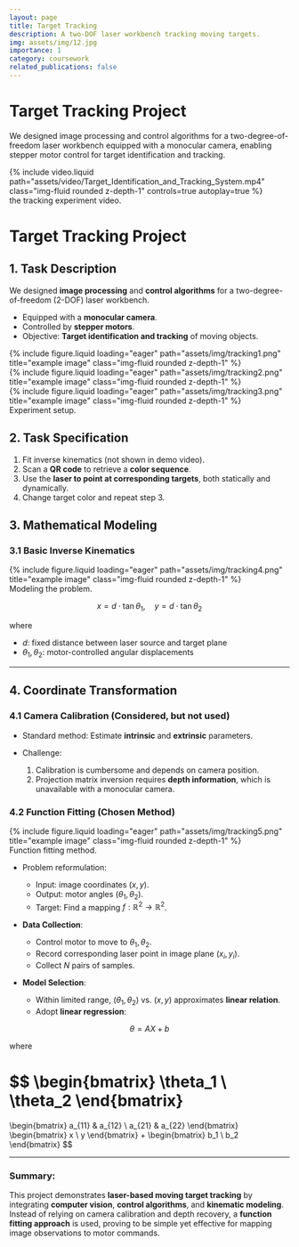```yaml
---
layout: page
title: Target Tracking
description: A two-DOF laser workbench tracking moving targets.
img: assets/img/12.jpg
importance: 1
category: coursework
related_publications: false
---
```


# Target Tracking Project

We designed image processing and control algorithms for a two-degree-of-freedom laser workbench equipped with a monocular camera, enabling stepper motor control for target identification and tracking.

<div class="row mt-3">
    <div class="col-sm mt-3 mt-md-0">
        {% include video.liquid path="assets/video/Target_Identification_and_Tracking_System.mp4" class="img-fluid rounded z-depth-1" controls=true autoplay=true %}
    </div>
</div>
<div class="caption">
    the tracking experiment video.
</div>

# Target Tracking Project

## 1. Task Description
We designed **image processing** and **control algorithms** for a two-degree-of-freedom (2-DOF) laser workbench.  
- Equipped with a **monocular camera**.  
- Controlled by **stepper motors**.  
- Objective: **Target identification and tracking** of moving objects.  

<div class="row">
    <div class="col-sm mt-3 mt-md-0">
        {% include figure.liquid loading="eager" path="assets/img/tracking1.png" title="example image" class="img-fluid rounded z-depth-1" %}
    </div>
    <div class="col-sm mt-3 mt-md-0">
        {% include figure.liquid loading="eager" path="assets/img/tracking2.png" title="example image" class="img-fluid rounded z-depth-1" %}
    </div>
    <div class="col-sm mt-3 mt-md-0">
        {% include figure.liquid loading="eager" path="assets/img/tracking3.png" title="example image" class="img-fluid rounded z-depth-1" %}
    </div>
</div>
<div class="caption">
    Experiment setup.
</div>

## 2. Task Specification
1. Fit inverse kinematics (not shown in demo video).  
2. Scan a **QR code** to retrieve a **color sequence**.  
3. Use the **laser to point at corresponding targets**, both statically and dynamically.  
4. Change target color and repeat step 3.  


## 3. Mathematical Modeling

### 3.1 Basic Inverse Kinematics

<div class="row">
    <div class="col-sm mt-3 mt-md-0">
        {% include figure.liquid loading="eager" path="assets/img/tracking4.png" title="example image" class="img-fluid rounded z-depth-1" %}
    </div>
</div>
<div class="caption">
    Modeling the problem.
</div>

$$
x = d \cdot \tan \theta_1, \quad y = d \cdot \tan \theta_2
$$

where

* $d$: fixed distance between laser source and target plane
* $\theta_{1}, \theta_{2}$: motor-controlled angular displacements

---

## 4. Coordinate Transformation

### 4.1 Camera Calibration (Considered, but not used)

* Standard method: Estimate **intrinsic** and **extrinsic** parameters.
* Challenge:

  1. Calibration is cumbersome and depends on camera position.
  2. Projection matrix inversion requires **depth information**, which is unavailable with a monocular camera.

### 4.2 Function Fitting (Chosen Method)

<div class="row">
    <div class="col-sm mt-3 mt-md-0">
        {% include figure.liquid loading="eager" path="assets/img/tracking5.png" title="example image" class="img-fluid rounded z-depth-1" %}
    </div>
</div>
<div class="caption">
    Function fitting method.
</div>

* Problem reformulation:

  * Input: image coordinates $(x, y)$.
  * Output: motor angles $(\theta_1, \theta_2)$.
  * Target: Find a mapping $f : \mathbb{R}^2 \to \mathbb{R}^2$.

* **Data Collection**:

  * Control motor to move to $\theta_{1}, \theta_{2}$.
  * Record corresponding laser point in image plane $(x_i, y_i)$.
  * Collect $N$ pairs of samples.

* **Model Selection**:

  * Within limited range, $(\theta_1, \theta_2)$ vs. $(x, y)$ approximates **linear relation**.
  * Adopt **linear regression**:

$$
\theta = A X + b
$$

where

$$
\begin{bmatrix}
\theta_1 \\
\theta_2
\end{bmatrix}
=
\begin{bmatrix}
a_{11} & a_{12} \\
a_{21} & a_{22}
\end{bmatrix}
\begin{bmatrix}
x \\
y
\end{bmatrix}
+
\begin{bmatrix}
b_1 \\
b_2
\end{bmatrix}
$$

---


### Summary:
This project demonstrates **laser-based moving target tracking** by integrating **computer vision**, **control algorithms**, and **kinematic modeling**. Instead of relying on camera calibration and depth recovery, a **function fitting approach** is used, proving to be simple yet effective for mapping image observations to motor commands.
